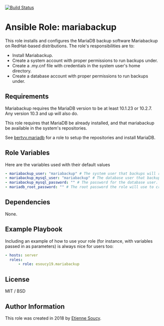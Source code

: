 
[![Build Status](https://travis-ci.org/esoucy19/ansible-role-mariabackup.svg?branch=master)](https://travis-ci.org/esoucy19/ansible-role-mariabackup)

Ansible Role: mariabackup
=========================

This role installs and configures the MariaDB backup software Mariabackup on
RedHat-based distributions. The role's responsibilities are to:

- Install Mariabackup.
- Create a system account with proper permissions to run backups under.
- Create a .my.cnf file with credentials in the system user's home directory.
- Create a database account with proper permissions to run backups under.

Requirements
------------

Mariabackup requires the MariaDB version to be at least 10.1.23 or 10.2.7. Any
version 10.3 and up will also do.

This role requires that MariaDB be already installed, and that mariabackup be
available in the system's repositories.

See [bertvv.mariadb](https://galaxy.ansible.com/bertvv/mariadb) for a role to
setup the repositories and install MariaDB.

Role Variables
--------------

Here are the variables used with their default values

```yaml
- mariabackup_user: "mariabackup" # The system user that backups will run under.
- mariabackup_mysql_user: "mariabackup" # The database user that backups will use.
- mariabackup_mysql_password: "" # The password for the database user.
- mariadb_root_password: "" # The root password the role will use to create the database user.
```

Dependencies
------------

None.

Example Playbook
----------------

Including an example of how to use your role (for instance, with variables
passed in as parameters) is always nice for users too:

```yaml
- hosts: server
  roles:
      - role: esoucy19.mariabackup
```

License
-------

MIT / BSD

Author Information
------------------

This role was created in 2018 by [Etienne Soucy](https://gitlab.com/esoucy19).
